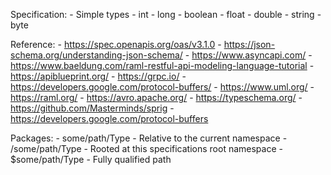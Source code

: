 Specification:
    - Simple types
        - int
        - long
        - boolean
        - float
        - double
        - string
        - byte
 
 
 Reference:
    - https://spec.openapis.org/oas/v3.1.0
    - https://json-schema.org/understanding-json-schema/
    - https://www.asyncapi.com/
    - https://www.baeldung.com/raml-restful-api-modeling-language-tutorial
    - https://apiblueprint.org/
    - https://grpc.io/
    - https://developers.google.com/protocol-buffers/
    - https://www.uml.org/
    - https://raml.org/
    - https://avro.apache.org/
    - https://typeschema.org/
    - https://github.com/Masterminds/sprig
    - https://developers.google.com/protocol-buffers


Packages:
    - some/path/Type - Relative to the current namespace
    - /some/path/Type - Rooted at this specifications root namespace
    - $some/path/Type - Fully qualified path
